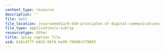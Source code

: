 ```yaml
---
content_type: resource
description: ''
file: null
file_location: /coursemedia/6-450-principles-of-digital-communications-i-fall-2006/b18c4f7fb0155bf4be99749d0c579803_skW0oXoAU0M.vtt
file_type: application/x-subrip
resourcetype: Other
title: 3play caption file
uid: b18c4f7f-b015-5bf4-be99-749d0c579803
---
```

